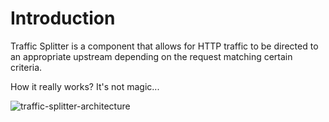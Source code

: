 # Introduction

Traffic Splitter is a component that allows for HTTP traffic to be directed to an appropriate upstream depending on the request matching certain criteria.

How it really works? It's not magic...

![traffic-splitter-architecture](images/architecture.png)
